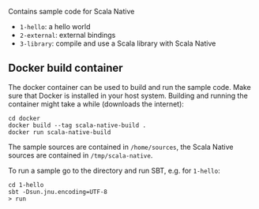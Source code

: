 

Contains sample code for Scala Native

  - `1-hello`: a hello world
  - `2-external`: external bindings
  - `3-library`: compile and use a Scala library with Scala Native


## Docker build container

The docker container can be used to build and run the sample code.
Make sure that Docker is installed in your host system.
Building and running the container might take a while (downloads the internet):

```
cd docker
docker build --tag scala-native-build .
docker run scala-native-build
```

The sample sources are contained in `/home/sources`, the Scala Native sources are contained in `/tmp/scala-native`.

To run a sample go to the directory and run SBT, e.g. for `1-hello`:

```
cd 1-hello
sbt -Dsun.jnu.encoding=UTF-8
> run
```
